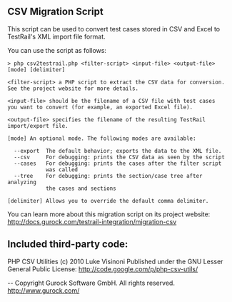 CSV Migration Script
--------------------

This script can be used to convert test cases stored in CSV and Excel 
to TestRail's XML import file format.

You can use the script as follows:

    > php csv2testrail.php <filter-script> <input-file> <output-file> [mode] [delimiter]

    <filter-script> a PHP script to extract the CSV data for conversion.
    See the project website for more details.

    <input-file> should be the filename of a CSV file with test cases
    you want to convert (for example, an exported Excel file).

    <output-file> specifies the filename of the resulting TestRail
    import/export file.

    [mode] An optional mode. The following modes are available:

      --export  The default behavior; exports the data to the XML file.
      --csv     For debugging: prints the CSV data as seen by the script
      --cases   For debugging: prints the cases after the filter script
                was called
      --tree    For debugging: prints the section/case tree after analyzing
                the cases and sections
			
    [delimiter] Allows you to override the default comma delimiter.

You can learn more about this migration script on its project website:
http://docs.gurock.com/testrail-integration/migration-csv

Included third-party code:
--------------------------

PHP CSV Utilities (c) 2010 Luke Visinoni
Published under the GNU Lesser General Public License:
http://code.google.com/p/php-csv-utils/

-- 
Copyright Gurock Software GmbH. All rights reserved.
http://www.gurock.com/
